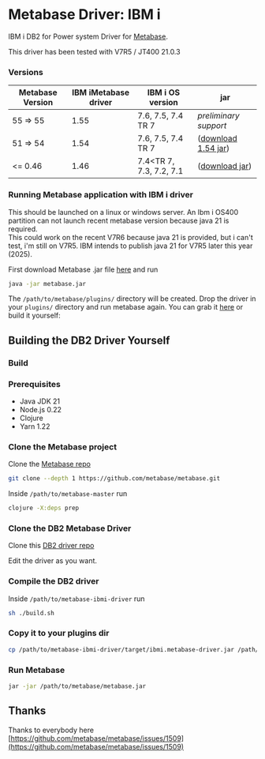 
# Metabase Driver: IBM i

IBM i DB2 for Power system Driver for [Metabase](https://www.metabase.com).

This driver has been tested with V7R5 / JT400 21.0.3

###  Versions
| Metabase Version | IBM iMetabase driver | IBM i OS version | jar |
| --- | --- | --- | --- |
| 55 => 55 | 1.55 | 7.6, 7.5, 7.4 TR 7 | *preliminary support* |
| 51 => 54 | 1.54 | 7.6, 7.5, 7.4 TR 7 | ([download 1.54 jar](https://github.com/damienchambe/metabase-ibmi-driver/releases/)) |
| <= 0.46 | 1.46 | 7.4<TR 7, 7.3, 7.2, 7.1 | ([download jar](https://github.com/damienchambe/metabase-ibmi-driver/releases/download/1.0.46/db2.metabase-driver.jar)) |

###  Running Metabase application with IBM i driver

This should be launched on a linux or windows server. An Ibm i OS400 partition can not launch recent metabase version because java 21 is required.  
This could work on the recent V7R6 because java 21 is provided, but i can't test, i'm still on V7R5. IBM intends to publish java 21 for V7R5 later this year (2025).

First download Metabase .jar file [here](https://metabase.com/start/other.html)  and run
```bash
java -jar metabase.jar
```
The `/path/to/metabase/plugins/` directory will be created. Drop the driver in your `plugins/` directory and run metabase again. You can grab it [here](https://github.com/damienchambe/metabase-ibmi-driver/releases) or build it yourself:

## Building the DB2 Driver Yourself

### Build

### Prerequisites
- Java JDK 21
- Node.js 0.22
- Clojure
- Yarn 1.22

### Clone the Metabase project

Clone the [Metabase repo](https://github.com/metabase/metabase)
```bash
git clone --depth 1 https://github.com/metabase/metabase.git
```

Inside `/path/to/metabase-master` run 
```bash
clojure -X:deps prep
```

### Clone the DB2 Metabase Driver

Clone this [DB2 driver repo](https://github.com/damienchambe/metabase-ibmi-driver) 

Edit the driver as you want.

### Compile the DB2 driver

Inside `/path/to/metabase-ibmi-driver` run 

```bash
sh ./build.sh
```

### Copy it to your plugins dir
```bash
cp /path/to/metabase-ibmi-driver/target/ibmi.metabase-driver.jar /path/to/metabase/plugins/
```

### Run Metabase

```bash
jar -jar /path/to/metabase/metabase.jar
```


## Thanks
Thanks to everybody here [https://github.com/metabase/metabase/issues/1509](https://github.com/metabase/metabase/issues/1509)
